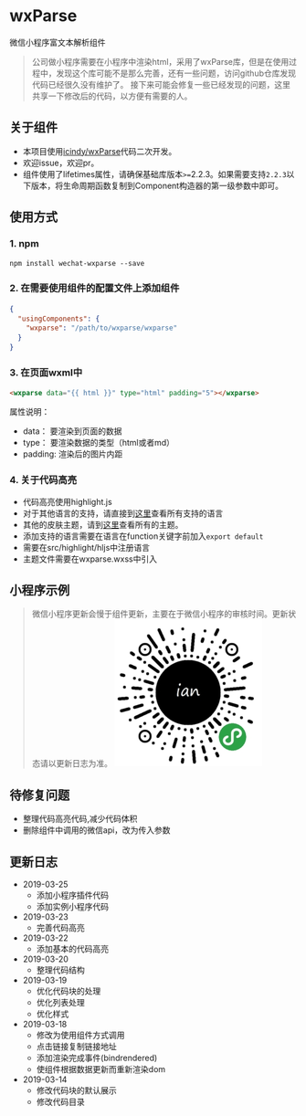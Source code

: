 # wxParse
微信小程序富文本解析组件

> 公司做小程序需要在小程序中渲染html，采用了wxParse库，但是在使用过程中，发现这个库可能不是那么完善，还有一些问题，访问github仓库发现代码已经很久没有维护了。
> 接下来可能会修复一些已经发现的问题，这里共享一下修改后的代码，以方便有需要的人。

## 关于组件
- 本项目使用[icindy/wxParse](https://github.com/icindy/wxParse)代码二次开发。
- 欢迎issue，欢迎pr。
- 组件使用了lifetimes属性，请确保基础库版本`>=`2.2.3。如果需要支持`2.2.3`以下版本，将生命周期函数复制到Component构造器的第一级参数中即可。

## 使用方式
### 1. npm
```shell
npm install wechat-wxparse --save
```

### 2. 在需要使用组件的配置文件上添加组件
```json
{
  "usingComponents": {
    "wxparse": "/path/to/wxparse/wxparse"
  }
}
```

### 3. 在页面wxml中
```html
<wxparse data="{{ html }}" type="html" padding="5"></wxparse>
```
属性说明：
- data： 要渲染到页面的数据
- type： 要渲染数据的类型（html或者md）
- padding: 渲染后的图片内距

### 4. 关于代码高亮
- 代码高亮使用highlight.js
- 对于其他语言的支持，请直接到[这里](https://github.com/highlightjs/highlight.js/blob/master/src/languages)查看所有支持的语言
- 其他的皮肤主题，请到[这里](https://github.com/highlightjs/highlight.js/blob/master/src/styles)查看所有的主题。
- 添加支持的语言需要在语言在function关键字前加入`export default`
- 需要在src/highlight/hljs中注册语言
- 主题文件需要在wxparse.wxss中引入

## 小程序示例
> 微信小程序更新会慢于组件更新，主要在于微信小程序的审核时间。更新状态请以更新日志为准。
![微信小程序](./wechat-program.jpg)

## 待修复问题
- 整理代码高亮代码,减少代码体积
- 删除组件中调用的微信api，改为传入参数

## 更新日志
- 2019-03-25
    - 添加小程序插件代码
    - 添加实例小程序代码
- 2019-03-23
    - 完善代码高亮
- 2019-03-22
    - 添加基本的代码高亮
- 2019-03-20
    - 整理代码结构
- 2019-03-19
    - 优化代码块的处理
    - 优化列表处理
    - 优化样式
- 2019-03-18
    - 修改为使用组件方式调用
    - 点击链接复制链接地址
    - 添加渲染完成事件(bindrendered)
    - 使组件根据数据更新而重新渲染dom
- 2019-03-14
    - 修改代码块的默认展示
    - 修改代码目录
